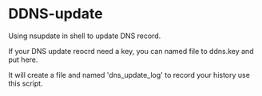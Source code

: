# DDNS-update
Using nsupdate in shell to update DNS record.

If your DNS update reocrd need a key, you can named file to ddns.key and put here.

It will create a file and named 'dns_update_log' to record your history use this script.

